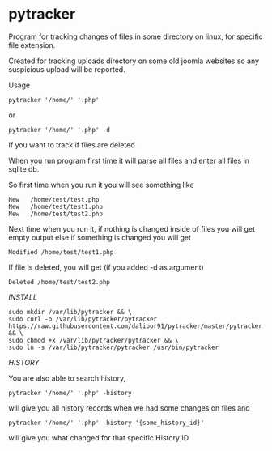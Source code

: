 # pytracker
Program for tracking changes of files in some directory on linux, for specific file extension. 

Created for tracking uploads directory on some old joomla websites 
so any suspicious upload will be reported.

Usage 
```
pytracker '/home/' '.php'
```
or 
```
pytracker '/home/' '.php' -d
```
If you want to track if files are deleted

When you run program first time it will parse all files and enter all files in sqlite db.

So first time when you run it you will see something like 
```
New   /home/test/test.php
New   /home/test/test1.php
New   /home/test/test2.php
```

Next time when you run it, if nothing is changed inside of files you will get empty output 
else if something is changed you will get 

```
Modified /home/test/test1.php
```

If file is deleted, you will get (if you added -d as argument)

```
Deleted /home/test/test2.php
```
*INSTALL*

```
sudo mkdir /var/lib/pytracker && \
sudo curl -o /var/lib/pytracker/pytracker https://raw.githubusercontent.com/dalibor91/pytracker/master/pytracker.py && \
sudo chmod +x /var/lib/pytracker/pytracker && \
sudo ln -s /var/lib/pytracker/pytracker /usr/bin/pytracker
```

*HISTORY*

You are also able to search history, 
```
pytracker '/home/' '.php' -history
```
will give you all history records when we had some changes on files 
and 
```
pytracker '/home/' '.php' -history '{some_history_id}'
```
will give you what changed for that specific History ID




